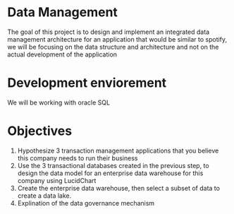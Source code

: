 # Data Management 

The goal of this project is to design and implement an integrated data management architecture for an application that would be similar to spotify, we will be focusing on the data structure and architecture and not on the actual development of the application

# Development enviorement

We will be working with oracle SQL 

# Objectives

1) Hypothesize 3 transaction management applications that you believe this company needs to run their business
2) Use the 3 transactional databases created in the previous step, to design the data model for an enterprise data warehouse for this company using LucidChart
3) Create the enterprise data warehouse, then select a subset of data to create a data lake.
4) Explination of the data governance mechanism